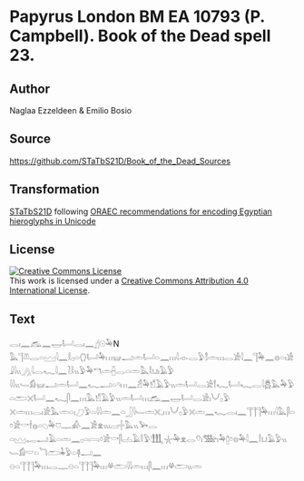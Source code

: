 # Papyrus London BM EA 10793 (P. Campbell). Book of the Dead spell 23.

## Author 

Naglaa Ezzeldeen & Emilio Bosio

## Source 

https://github.com/STaTbS21D/Book_of_the_Dead_Sources

## Transformation 

[STaTbS21D](https://statbs21d.github.io/) following [ORAEC recommendations for encoding Egyptian hieroglyphs in Unicode](https://github.com/oraec/recommendations-encoding-hieroglyphs)

## License 

<a rel="license" href="http://creativecommons.org/licenses/by/4.0/"><img alt="Creative Commons License" style="border-width:0" src="https://i.creativecommons.org/l/by/4.0/88x31.png" /></a><br />This work is licensed under a <a rel="license" href="http://creativecommons.org/licenses/by/4.0/">Creative Commons Attribution 4.0 International License</a>.

## Text 

<hiero>𓂋𓏤𓈖<rubrum>𓃹𓈖𓉿𓂡𓂋𓏤𓈖</rubrum>𓊨𓇳𓅆N<br>
𓅓𓊹𓌨𓂋𓏏𓈉𓇋𓈖𓎛𓊪𓏏𓂘𓂡𓅆𓏥𓊠𓂝𓏛𓂡𓏏𓈖𓏥𓇋𓁹𓂋𓅱𓀾𓏛𓏥𓂋𓀀𓇋𓈖𓊹𓅆𓈖𓊖𓏏𓏤𓀀𓇍𓇋𓏭𓂻𓇋𓂋𓆑𓇋𓈖𓍘𓎛𓏭𓅱𓅆𓎔𓏛𓐢𓂋𓏏𓏛𓅓𓎛𓂓𓏤𓄿𓅱<br>
𓇋𓇋𓏭𓄑𓀁𓊠𓂝𓏛𓂡𓈖𓆑𓂝𓏏𓄹𓏥𓈖𓁣𓅆𓀸𓄿𓅱𓏭𓏛𓂡𓂋𓀀𓍙𓆑𓂡𓆑𓂋𓇋𓆣𓅓𓅆𓅱𓏏𓂧𓏴𓂡𓈖𓆑𓋴𓈖𓏥𓅓𓀸𓄿𓅱𓏭𓏛𓂡𓏥𓃹𓈖𓉿𓂡𓂋𓀀𓏤𓄋𓊪𓅱<br>
𓏴𓏛𓏥𓂋𓏤𓀀𓅓𓏛𓏏𓏤𓈔𓅱𓏏𓇋𓇋𓏛𓈖𓏏𓃀𓇋𓄑𓏛𓏴𓈒𓏥𓄋𓊪𓅱𓏴𓏛𓈖𓆑𓂋𓏤𓈖𓊹𓊹𓊹𓅆𓏥𓇋𓅓𓋴𓏏𓏌𓀀𓎡𓌂𓐍𓏏𓆇𓅆𓈞𓊃𓀉𓈖𓀀𓁷𓏭𓏤𓐞𓏤𓏶𓅓𓏭𓅨𓂋<br>
𓏏𓈉𓉻𓂝𓄿𓏏𓏛𓈖𓊪𓏏𓇯𓏌𓀀𓎡𓋴𓐟𓄿𓎛𓅱𓃃𓇼𓅆𓁷𓂋𓄣𓏤𓅢𓏤𓅆𓉺𓏌𓊖𓅆𓇋𓈖𓎛𓂓𓄿𓅱𓏭𓄑𓀁𓎟𓏏𓆓𓂧𓇓𓅱𓏏𓊢𓂝𓈖<br>
𓇷𓏏𓊹𓊹𓊹𓅆𓏥𓂋𓊃𓇷𓏏𓊹𓊹𓊹𓅆𓏥𓋬𓂧𓇋𓇋𓏛𓏥𓋴𓈖𓏥𓋬𓂧𓏭𓏛<br></hiero>